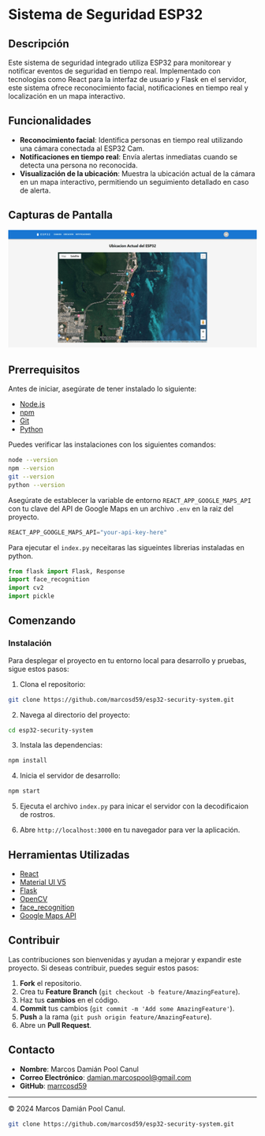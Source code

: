 # Sistema de Seguridad ESP32

## Descripción

Este sistema de seguridad integrado utiliza ESP32 para monitorear y notificar eventos de seguridad en tiempo real. Implementado con tecnologías como React para la interfaz de usuario y Flask en el servidor, este sistema ofrece reconocimiento facial, notificaciones en tiempo real y localización en un mapa interactivo.

## Funcionalidades

- **Reconocimiento facial**: Identifica personas en tiempo real utilizando una cámara conectada al ESP32 Cam.
- **Notificaciones en tiempo real**: Envía alertas inmediatas cuando se detecta una persona no reconocida.
- **Visualización de la ubicación**: Muestra la ubicación actual de la cámara en un mapa interactivo, permitiendo un seguimiento detallado en caso de alerta.

## Capturas de Pantalla

![Ubicacion](./src/images/screenshots/Security-ESP32-Cam-Ubicacion.png)

## Prerrequisitos

Antes de iniciar, asegúrate de tener instalado lo siguiente:

- [Node.js](https://nodejs.org/en/)
- [npm](https://www.npmjs.com/)
- [Git](https://git-scm.com/)
- [Python](https://www.python.org/)

Puedes verificar las instalaciones con los siguientes comandos:

```bash
node --version
npm --version
git --version
python --version
```

Asegúrate de establecer la variable de entorno `REACT_APP_GOOGLE_MAPS_API` con tu clave del API de Google Maps en un archivo `.env` en la raiz del proyecto.

```python
REACT_APP_GOOGLE_MAPS_API="your-api-key-here"
```

Para ejecutar el `index.py` neceitaras las sigueintes librerias instaladas en python.

```python
from flask import Flask, Response
import face_recognition
import cv2
import pickle
```

## Comenzando

### Instalación

Para desplegar el proyecto en tu entorno local para desarrollo y pruebas, sigue estos pasos:

1. Clona el repositorio:

```bash
git clone https://github.com/marcosd59/esp32-security-system.git
```

2. Navega al directorio del proyecto:

```bash
cd esp32-security-system
```

3. Instala las dependencias:

```bash
npm install
```

4. Inicia el servidor de desarrollo:

```bash
npm start
```

5. Ejecuta el archivo `index.py` para inicar el servidor con la decodificaion de rostros.

6. Abre `http://localhost:3000` en tu navegador para ver la aplicación.

## Herramientas Utilizadas

- [React](https://reactjs.org/)
- [Material UI V5](https://mui.com/)
- [Flask](http://flask.pocoo.org/)
- [OpenCV](https://opencv.org/)
- [face_recognition](https://github.com/ageitgey/face_recognition)
- [Google Maps API](https://developers.google.com/maps)

## Contribuir

Las contribuciones son bienvenidas y ayudan a mejorar y expandir este proyecto. Si deseas contribuir, puedes seguir estos pasos:

1. **Fork** el repositorio.
2. Crea tu **Feature Branch** (`git checkout -b feature/AmazingFeature`).
3. Haz tus **cambios** en el código.
4. **Commit** tus cambios (`git commit -m 'Add some AmazingFeature'`).
5. **Push** a la rama (`git push origin feature/AmazingFeature`).
6. Abre un **Pull Request**.

## Contacto

- **Nombre**: Marcos Damián Pool Canul
- **Correo Electrónico**: <damian.marcospool@gmail.com>
- **GitHub**: [marrcosd59](https://github.com/marcosd59)

---

© 2024 Marcos Damián Pool Canul.

```bash
git clone https://github.com/marcosd59/esp32-security-system.git
```
